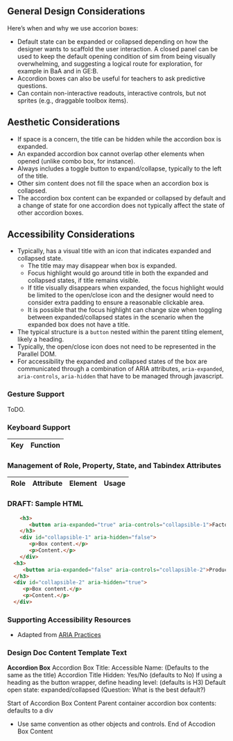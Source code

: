 ## General Design Considerations

Here’s when and why we use accorion boxes:
* Default state can be expanded or collapsed depending on how the designer wants to scaffold the user interaction. A closed panel can be used to keep the default opening condition of sim from being visually overwhelming, and suggesting a logical route for exploration, for example in BaA and in GE:B.
* Accordion boxes can also be useful for teachers to ask predictive questions.
* Can contain non-interactive readouts, interactive controls, but not sprites (e.g., draggable toolbox items).

## Aesthetic Considerations
* If space is a concern, the title can be hidden while the accordion box is expanded. 
* An expanded accordion box cannot overlap other elements when opened (unlike combo box, for instance).
* Always includes a toggle button to expand/collapse, typically to the left of the title.  
* Other sim content does not fill the space when an accordion box is collapsed.
* The accordion box content can be expanded or collapsed by default and a change of state for one accordion does not typically affect the state of other accordion boxes.
 

## Accessibility Considerations
* Typically, has a visual title with an icon that indicates expanded and collapsed state.
  * The title may may disappear when box is expanded.
  * Focus highlight would go around title in both the expanded and collapsed states, if title remains visible.
  * If title visually disappears when expanded, the focus highlight would be limited to the open/close icon and the designer would need to consider extra padding to ensure a reasonable clickable area. 
  * It is possible that the focus highlight can change size when toggling between expanded/collapsed states in the scenario when the expanded box does not have a title. 
* The typical structure is a `button` nested within the parent titling element, likely a heading.
* Typically, the open/close icon does not need to be represented in the Parallel DOM.
* For accessibility the expanded and collapsed states of the box are communicated through a combination of ARIA attributes, `aria-expanded`, `aria-controls`, `aria-hidden` that have to be managed through javascript.

### Gesture Support
ToDO.

### Keyboard Support
| Key        | Function |
| ------------- |-------------|


### Management of Role, Property, State, and Tabindex Attributes

| Role | Attribute | Element | Usage |
| ------------- |-------------| ------------- |-------------|



### DRAFT: Sample HTML
```html
	<h3>
	   <button aria-expanded="true" aria-controls="collapsible-1">Factors</button>
	</h3>
	<div id="collapsible-1" aria-hidden="false">
	   <p>Box content.</p>
	   <p>Content.</p>
	</div>
  <h3>
     <button aria-expanded="false" aria-controls="collapsible-2">Product</button>
  </h3>
  <div id="collapsible-2" aria-hidden="true">
     <p>Box content.</p>
     <p>Content.</p>
  </div>
```
### Supporting Accessibility Resources
* Adapted from [ARIA Practices]()

### Design Doc Content Template Text
**Accordion Box**
Accordion Box Title:
Accessible Name: (Defaults to the same as the title)
Accordion Title Hidden: Yes/No (defaults to No)
If using a heading as the button wrapper, define heading level: (defaults is H3)
Default open state: expanded/collapsed (Question: What is the best default?)

Start of Accordion Box Content
Parent container accordion box contents: defaults to a div
 - Use same convention as other objects and controls.
End of Accodion Box Content 



